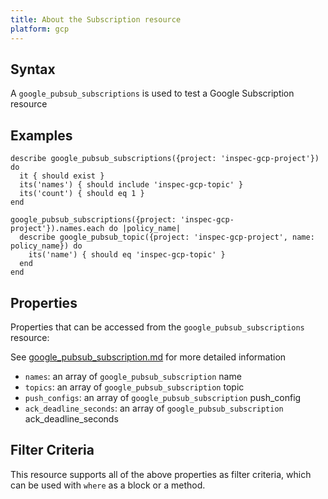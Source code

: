 ```yaml
---
title: About the Subscription resource
platform: gcp
---
```



## Syntax
A `google_pubsub_subscriptions` is used to test a Google Subscription resource

## Examples
```
describe google_pubsub_subscriptions({project: 'inspec-gcp-project'}) do
  it { should exist }
  its('names') { should include 'inspec-gcp-topic' }
  its('count') { should eq 1 }
end

google_pubsub_subscriptions({project: 'inspec-gcp-project'}).names.each do |policy_name|
  describe google_pubsub_topic({project: 'inspec-gcp-project', name: policy_name}) do
    its('name') { should eq 'inspec-gcp-topic' }
  end
end

```

## Properties
Properties that can be accessed from the `google_pubsub_subscriptions` resource:

See [google_pubsub_subscription.md](google_pubsub_subscription.md) for more detailed information
  * `names`: an array of `google_pubsub_subscription` name
  * `topics`: an array of `google_pubsub_subscription` topic
  * `push_configs`: an array of `google_pubsub_subscription` push_config
  * `ack_deadline_seconds`: an array of `google_pubsub_subscription` ack_deadline_seconds

## Filter Criteria
This resource supports all of the above properties as filter criteria, which can be used
with `where` as a block or a method.
